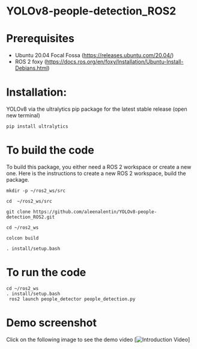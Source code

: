 # YOLOv8-people-detection_ROS2

# Prerequisites
 * Ubuntu 20.04 Focal Fossa (https://releases.ubuntu.com/20.04/)
 * ROS 2 foxy (https://docs.ros.org/en/foxy/Installation/Ubuntu-Install-Debians.html)
 # Installation:
 YOLOv8 via the ultralytics pip package for the latest stable release 
 (open new terminal)
 ```
 pip install ultralytics
   ```
# To build the code
 To build this package, you either need a ROS 2 workspace or create a new one. Here is the instructions to create a new ROS 2 workspace, build the package.
 ```
mkdir -p ~/ros2_ws/src

cd  ~/ros2_ws/src

git clone https://github.com/aleenalentin/YOLOv8-people-detection_ROS2.git

cd ~/ros2_ws

colcon build 

 . install/setup.bash
```


# To run the code
   ```
   cd ~/ros2_ws
   . install/setup.bash
    ros2 launch people_detector people_detection.py
   ```

 # Demo screenshot
Click on the following image to see the demo video
[![Introduction Video](https://www.youtube.com/watch?v=Av4k-0pE_-4)]
